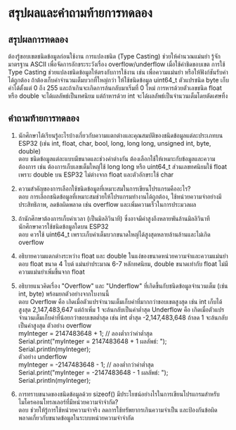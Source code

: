 # สรุปผลและคำถามท้ายการทดลอง

## สรุปผลการทดลอง <br>
ต้องรู้ขอบเขตชนิดข้อมูลก่อนใช้งาน การแปลงชนิด (Type Casting) ช่วยให้คำนวณแม่นยำ รู้จักมาตรฐาน ASCII เพื่อจัดการอักขระระวังเรื่อง overflow/underflow เมื่อใช้ค่าชิดขอบเขต
การใช้ Type Casting ช่วยแปลงชนิดข้อมูลให้ตรงกับการใช้งาน เช่น เพื่อความแม่นยำ หรือให้ฟังก์ชันรับค่าได้ถูกต้อง ถ้าต้องเก็บค่าจำนวนเต็มบวกที่ใหญ่กว่า ให้ใช้ชนิดข้อมูล uint64_t
ตัวแปรชนิด byte เก็บค่าได้ตั้งแต่ 0 ถึง 255 และถ้าเกินจะเกิดการล้นกลับมาเริ่มที่ 0 ใหม่ การหารด้วยตัวเลขชนิด float หรือ double จะได้ผลลัพธ์เป็นทศนิยม แต่ถ้าหารด้วย int จะได้ผลลัพธ์เป็นจำนวนเต็มโดยตัดเศษทิ้ง


## คำถามท้ายการทดลอง

1. นักศึกษาได้เรียนรู้อะไรบ้างเกี่ยวกับความแตกต่างและคุณสมบัติของชนิดข้อมูลแต่ละประเภทบน ESP32 (เช่น int, float, char, bool, long, long long, unsigned int, byte, double)<br>
ตอบ ชนิดข้อมูลแต่ละแบบมีขนาดและช่วงค่าต่างกัน ต้องเลือกใช้ให้เหมาะกับข้อมูลและความต้องการ เช่น ต้องการเก็บเลขเต็มใหญ่ใช้ long long หรือ uint64_t ส่วนเลขทศนิยมใช้ float เพราะ double บน ESP32 ไม่ต่างจาก float และตัวอักขระใช้ char

2. ความสำคัญของการเลือกใช้ชนิดข้อมูลที่เหมาะสมในการเขียนโปรแกรมคืออะไร?<br>
ตอบ การเลือกชนิดข้อมูลที่เหมาะสมช่วยให้โปรแกรมทำงานได้ถูกต้อง, ใช้หน่วยความจำอย่างมีประสิทธิภาพ, ลดข้อผิดพลาด เช่น overflow และเพิ่มความเร็วในการประมวลผล

4. ถ้านักศึกษาต้องการเก็บค่าเวลา (เป็นมิลลิวินาที) ซึ่งอาจมีค่าสูงถึงหลายพันล้านมิลลิวินาที นักศึกษาควรใช้ชนิดข้อมูลใดบน ESP32<br>
ตอบ ควรใช้ uint64_t เพราะเก็บค่าเต็มบวกขนาดใหญ่ได้สูงสุดหลายล้านล้านและไม่เกิด overflow

5. อธิบายความแตกต่างระหว่าง float และ double ในแง่ของขนาดหน่วยความจำและความแม่นยำ<br>
ตอบ float ขนาด 4 ไบต์ แม่นยำประมาณ 6-7 หลักทศนิยม, double ขนาดเท่ากับ float ไม่มีความแม่นยำเพิ่มขึ้นจาก float

6. อธิบายแนวคิดเรื่อง "Overflow" และ "Underflow" ที่เกิดขึ้นกับชนิดข้อมูลจำนวนเต็ม (เช่น int, byte) พร้อมยกตัวอย่างจากใบงานนี้<br>
ตอบ Overflow คือ เกิดเมื่อตัวแปรจำนวนเต็มเก็บค่าที่มากกว่าขอบเขตสูงสุด เช่น int เก็บได้สูงสุด 2,147,483,647 แต่ถ้าเพิ่ม 1 จะล้นกลับเป็นค่าต่ำสุด
    Underflow คือ เกิดเมื่อตัวแปรจำนวนเต็มเก็บค่าที่น้อยกว่าขอบเขตต่ำสุด เช่น int ต่ำสุด -2,147,483,648 ถ้าลด 1 จะล้นกลับเป็นค่าสูงสุด
    ตัวอย่าง overflow <br>
   myInteger = 2147483648 + 1; // ลองต่ำกว่าค่าต่ำสุด <br>
   Serial.print("myInteger = 2147483648 + 1 ผลลัพธ์: "); <br>
   Serial.println(myInteger);<br>
    ตัวอย่าง underflow <br>
   myInteger = -2147483648 - 1; // ลองต่ำกว่าค่าต่ำสุด <br>
   Serial.print("myInteger = -2147483648 - 1 ผลลัพธ์: ");<br>
   Serial.println(myInteger); <br>


8. การทราบขนาดของชนิดข้อมูลด้วย sizeof() มีประโยชน์อย่างไรในการเขียนโปรแกรมสำหรับไมโครคอนโทรลเลอร์ที่มีหน่วยความจำจำกัด?<br>
ตอบ ช่วยให้รู้การใช้หน่วยความจำจริง ลดการใช้ทรัพยากรเกินความจำเป็น และป้องกันข้อผิดพลาดเกี่ยวกับขนาดข้อมูลในระบบหน่วยความจำจำกัด
